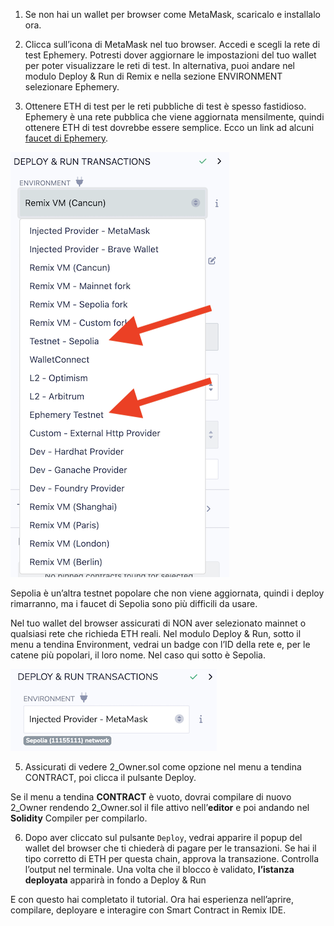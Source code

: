 1. Se non hai un wallet per browser come MetaMask, scaricalo e installalo ora.

2. Clicca sull’icona di MetaMask nel tuo browser. Accedi e scegli la rete di test Ephemery. Potresti dover aggiornare le impostazioni del tuo wallet per poter visualizzare le reti di test.  In alternativa, puoi andare nel modulo Deploy & Run di Remix e nella sezione ENVIRONMENT selezionare Ephemery.

3. Ottenere ETH di test per le reti pubbliche di test è spesso fastidioso.  Ephemery è una rete pubblica che viene aggiornata mensilmente, quindi ottenere ETH di test dovrebbe essere semplice.  Ecco un link ad alcuni <a href="https://github.com/ephemery-testnet/ephemery-resources?tab=readme-ov-file#faucets" target="_blank">faucet di Ephemery</a>.

![](https://raw.githubusercontent.com/ethereum/remix-workshops/master/Basics/deploy_injected/images/testnet.png)

Sepolia è un’altra testnet popolare che non viene aggiornata, quindi i deploy rimarranno, ma i faucet di Sepolia sono più difficili da usare.

Nel tuo wallet del browser assicurati di NON aver selezionato mainnet o qualsiasi rete che richieda ETH reali. Nel modulo Deploy & Run, sotto il menu a tendina Environment, vedrai un badge con l’ID della rete e, per le catene più popolari, il loro nome.  Nel caso qui sotto è Sepolia.

![](https://raw.githubusercontent.com/ethereum/remix-workshops/master/Basics/deploy_injected/images/sepolia.png)

5. Assicurati di vedere 2_Owner.sol come opzione nel menu a tendina CONTRACT, poi clicca il pulsante Deploy.

Se il menu a tendina **CONTRACT** è vuoto, dovrai compilare di nuovo 2_Owner rendendo 2_Owner.sol il file attivo nell’**editor** e poi andando nel **Solidity** Compiler per compilarlo.

6. Dopo aver cliccato sul pulsante `Deploy`, vedrai apparire il popup del wallet del browser che ti chiederà di pagare per le transazioni.  Se hai il tipo corretto di ETH per questa chain, approva la transazione.  Controlla l’output nel terminale.  Una volta che il blocco è validato, **l’istanza deployata** apparirà in fondo a Deploy & Run

E con questo hai completato il tutorial.  Ora hai esperienza nell’aprire, compilare, deployare e interagire con Smart Contract in Remix IDE.
